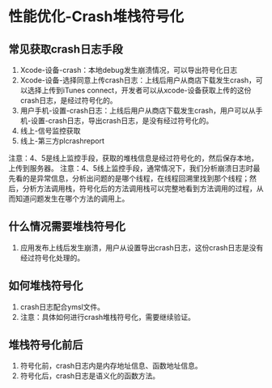 # 性能优化-Crash堆栈符号化

## 常见获取crash日志手段

1. Xcode-设备-crash：本地debug发生崩溃情况，可以导出符号化日志
2. Xcode-设备-选择同意上传crash日志：上线后用户从商店下载发生crash，可以选择上传到iTunes connect，开发者可以从xcode-设备获取上传的这份crash日志，是经过符号化的。
3. 用户手机-设置-crash日志：上线后用户从商店下载发生crash，用户可以从手机-设置-crash日志，导出crash日志，是没有经过符号化的。
4. 线上-信号监控获取
5. 线上-第三方plcrashreport

注意：4、5是线上监控手段，获取的堆栈信息是经过符号化的，然后保存本地，上传到服务器。
注意：4、5线上监控手段，通常情况下，我们分析崩溃日志时最先看的是异常信息，分析出问题的是哪个线程，在线程回溯里找到那个线程；然后，分析方法调用栈，符号化后的方法调用栈可以完整地看到方法调用的过程，从而知道问题发生在哪个方法的调用上。

## 什么情况需要堆栈符号化

1. 应用发布上线后发生崩溃，用户从设置导出crash日志，这份crash日志是没有经过符号化处理的。

## 如何堆栈符号化

1. crash日志配合ymsl文件。
2. 注意：具体如何进行crash堆栈符号化，需要继续验证。

## 堆栈符号化前后

1. 符号化前，crash日志内是内存地址信息、函数地址信息。
2. 符号化后，crash日志是语义化的函数方法。
